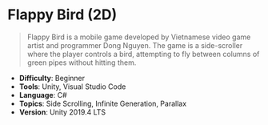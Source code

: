 # Flappy Bird (2D)

> Flappy Bird is a mobile game developed by Vietnamese video game artist and programmer Dong Nguyen. The game is a side-scroller where the player controls a bird, attempting to fly between columns of green pipes without hitting them.

- **Difficulty**: Beginner
-  **Tools**: Unity, Visual Studio Code
- **Language**: C#
- **Topics**: Side Scrolling, Infinite Generation, Parallax
- **Version**: Unity 2019.4 LTS
